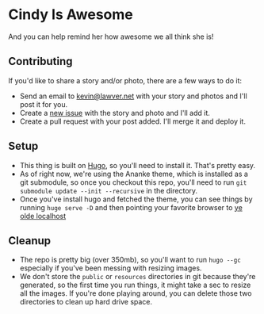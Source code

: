 # Cindy Is Awesome

And you can help remind her how awesome we all think she is!

## Contributing

If you'd like to share a story and/or photo, there are a few ways to do it:

* Send an email to kevin@lawver.net with your story and photos and I'll post it for you.
* Create a [new issue](https://github.com/kplawver/cindy_is_awesome/issues/new) with the story and photo and I'll add it.
* Create a pull request with your post added. I'll merge it and deploy it.

## Setup

* This thing is built on [Hugo](https://gohugo.io), so you'll need to install it. That's pretty easy.
* As of right now, we're using the Ananke theme, which is installed as a git submodule, so once you checkout this repo, you'll need to run `git submodule update --init --recursive` in the directory.
* Once you've install hugo and fetched the theme, you can see things by running `huge serve -D` and then pointing your favorite browser to [ye olde localhost](http://localhost:1313)

## Cleanup

* The repo is pretty big (over 350mb), so you'll want to run `hugo --gc` especially if you've been messing with resizing images.
* We don't store the `public` or `resources` directories in git because they're generated, so the first time you run things, it might take a sec to resize all the images.  If you're done playing around, you can delete those two directories to clean up hard drive space.
